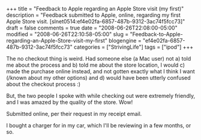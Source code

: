 +++
title = "Feedback to Apple regarding an Apple Store visit (my first)"
description = "Feedback submitted to Apple, online, regarding my first Apple Store visit. [slnet0514:ef4e02fa-6857-487b-9312-3ac74f5fcc73]"
draft = false
comments = true
date = "2008-06-26T22:08:00-05:00"
modified = "2008-06-26T22:10:58-05:00"
slug = "Feedback-to-Apple-regarding-an-Apple-Store-visit-my-first"
blogengine = "ef4e02fa-6857-487b-9312-3ac74f5fcc73"
categories = ["StrivingLife"]
tags = ["ipod"]
+++

<p>
The no checkout thing is weird. Had someone else (a Mac user) not a) told me about the process and b) told me about the store location, I would c) made the purchase online instead, and not gotten exactly what I think I want (/known about my other options) and d) would have been utterly confused about the checkout process :) 
</p>
<p>
But, the two people I spoke with while checking out were extremely friendly, and I was amazed by the quality of the store. Wow! 
</p>
<div class="note">
<p>
Submitted online, per their request in my receipt email.
</p>
<p>
I bought a charger for in my car, which I&#39;ll be reviewing in a few months, or so.
</p>
</div>

